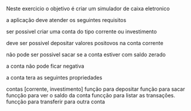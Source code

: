 Neste exercicio o objetivo é criar um simulador de caixa eletronico

a aplicação deve atender os seguintes requisitos

ser possivel criar uma conta do tipo corrente ou investimento

deve ser possivel depositar valores positovos na conta corrente

não pode ser possivel sacar se a conta estiver com saldo zerado

a conta não pode ficar negativa

a conta tera as seguintes propriedades

contas [corrente, investimento]
função para depositar
função para sacar
funcção para ver o saldo da conta
funcção para listar as transações.
funcção para transferir para outra conta
